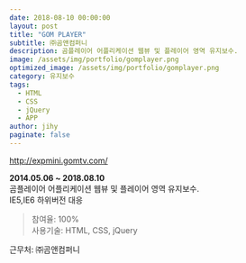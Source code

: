 ```yaml
---
date: 2018-08-10 00:00:00
layout: post
title: "GOM PLAYER"
subtitle: ㈜곰앤컴퍼니
description: 곰플레이어 어플리케이션 웹뷰 및 플레이어 영역 유지보수.
image: /assets/img/portfolio/gomplayer.png
optimized_image: /assets/img/portfolio/gomplayer.png
category: 유지보수
tags:
  - HTML
  - CSS
  - jQuery
  - APP
author: jihy
paginate: false
---
```


<a href="http://expmini.gomtv.com/">http://expmini.gomtv.com/</a><br>

**2014.05.06 ~ 2018.08.10** <br>
곰플레이어 어플리케이션 웹뷰 및 플레이어 영역 유지보수.<br>
IE5,IE6 하위버전 대응

> 참여율: 100% <br>
사용기술: HTML, CSS, jQuery 

근무처: ㈜곰앤컴퍼니